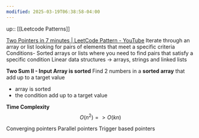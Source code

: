 ```yaml
---
modified: 2025-03-19T06:38:58-04:00
---
```

up:: [[Leetcode Patterns]]

[Two Pointers in 7 minutes | LeetCode Pattern - YouTube](https://www.youtube.com/watch?v=QzZ7nmouLTI&list=PLK63NuByH5o-tqaMUHRA4r8ObRW7PWz45&index=1)
Iterate through an array or list looking for pairs of elements that meet a specific criteria
Conditions- Sorted arrays or lists where you need to find pairs that satisfy a specific condition
Linear data structures -> arrays, strings and linked lists

**Two Sum II - Input Array is sorted**
Find 2 numbers in a **sorted array** that add up to a target value
- array is sorted
- the condition add up to a target value

**Time Complexity**
$$
O(n^{2}) = > O(kn)
$$



Converging pointers
Parallel pointers
Trigger based pointers